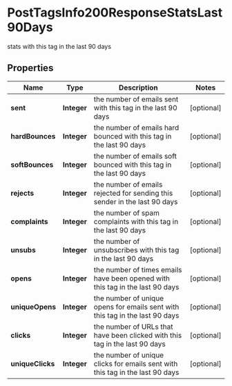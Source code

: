 

# PostTagsInfo200ResponseStatsLast90Days

stats with this tag in the last 90 days

## Properties

| Name | Type | Description | Notes |
|------------ | ------------- | ------------- | -------------|
|**sent** | **Integer** | the number of emails sent with this tag in the last 90 days |  [optional] |
|**hardBounces** | **Integer** | the number of emails hard bounced with this tag in the last 90 days |  [optional] |
|**softBounces** | **Integer** | the number of emails soft bounced with this tag in the last 90 days |  [optional] |
|**rejects** | **Integer** | the number of emails rejected for sending this sender in the last 90 days |  [optional] |
|**complaints** | **Integer** | the number of spam complaints with this tag in the last 90 days |  [optional] |
|**unsubs** | **Integer** | the number of unsubscribes with this tag in the last 90 days |  [optional] |
|**opens** | **Integer** | the number of times emails have been opened with this tag in the last 90 days |  [optional] |
|**uniqueOpens** | **Integer** | the number of unique opens for emails sent with this tag in the last 90 days |  [optional] |
|**clicks** | **Integer** | the number of URLs that have been clicked with this tag in the last 90 days |  [optional] |
|**uniqueClicks** | **Integer** | the number of unique clicks for emails sent with this tag in the last 90 days |  [optional] |



